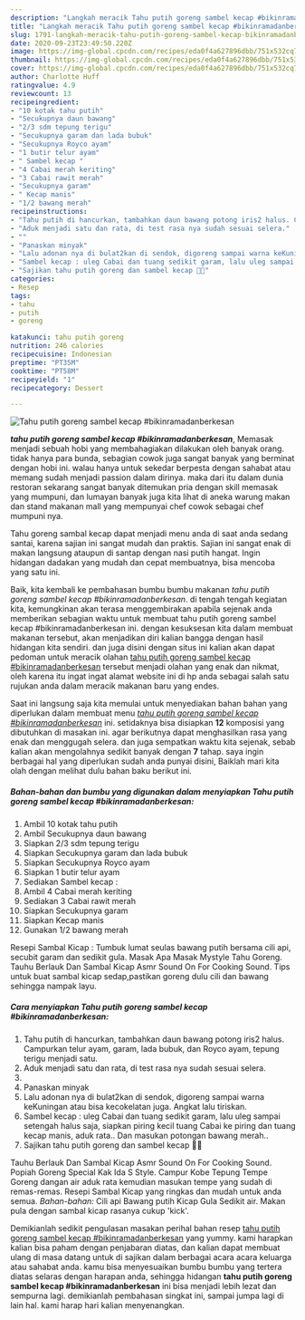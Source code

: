 ```yaml
---
description: "Langkah meracik Tahu putih goreng sambel kecap #bikinramadanberkesan, Bisa Manjain Lidah"
title: "Langkah meracik Tahu putih goreng sambel kecap #bikinramadanberkesan, Bisa Manjain Lidah"
slug: 1791-langkah-meracik-tahu-putih-goreng-sambel-kecap-bikinramadanberkesan-bisa-manjain-lidah
date: 2020-09-23T23:49:50.220Z
image: https://img-global.cpcdn.com/recipes/eda0f4a627896dbb/751x532cq70/tahu-putih-goreng-sambel-kecap-bikinramadanberkesan-foto-resep-utama.jpg
thumbnail: https://img-global.cpcdn.com/recipes/eda0f4a627896dbb/751x532cq70/tahu-putih-goreng-sambel-kecap-bikinramadanberkesan-foto-resep-utama.jpg
cover: https://img-global.cpcdn.com/recipes/eda0f4a627896dbb/751x532cq70/tahu-putih-goreng-sambel-kecap-bikinramadanberkesan-foto-resep-utama.jpg
author: Charlotte Huff
ratingvalue: 4.9
reviewcount: 13
recipeingredient:
- "10 kotak tahu putih"
- "Secukupnya daun bawang"
- "2/3 sdm tepung terigu"
- "Secukupnya garam dan lada bubuk"
- "Secukupnya Royco ayam"
- "1 butir telur ayam"
- " Sambel kecap "
- "4 Cabai merah keriting"
- "3 Cabai rawit merah"
- "Secukupnya garam"
- " Kecap manis"
- "1/2 bawang merah"
recipeinstructions:
- "Tahu putih di hancurkan, tambahkan daun bawang potong iris2 halus. Campurkan telur ayam, garam, lada bubuk, dan Royco ayam, tepung terigu menjadi satu."
- "Aduk menjadi satu dan rata, di test rasa nya sudah sesuai selera."
- ""
- "Panaskan minyak"
- "Lalu adonan nya di bulat2kan di sendok, digoreng sampai warna keKuningan atau bisa kecokelatan juga. Angkat lalu tiriskan."
- "Sambel kecap : uleg Cabai dan tuang sedikit garam, lalu uleg sampai setengah halus saja, siapkan piring kecil tuang Cabai ke piring dan tuang kecap manis, aduk rata.. Dan masukan potongan bawang merah.."
- "Sajikan tahu putih goreng dan sambel kecap 👌🏻"
categories:
- Resep
tags:
- tahu
- putih
- goreng

katakunci: tahu putih goreng 
nutrition: 246 calories
recipecuisine: Indonesian
preptime: "PT35M"
cooktime: "PT58M"
recipeyield: "1"
recipecategory: Dessert

---
```



![Tahu putih goreng sambel kecap #bikinramadanberkesan](https://img-global.cpcdn.com/recipes/eda0f4a627896dbb/751x532cq70/tahu-putih-goreng-sambel-kecap-bikinramadanberkesan-foto-resep-utama.jpg)

<b><i>tahu putih goreng sambel kecap #bikinramadanberkesan</i></b>, Memasak menjadi sebuah hobi yang membahagiakan dilakukan oleh banyak orang. tidak hanya para bunda, sebagian cowok juga sangat banyak yang berminat dengan hobi ini. walau hanya untuk sekedar berpesta dengan sahabat atau memang sudah menjadi passion dalam dirinya. maka dari itu dalam dunia restoran sekarang sangat banyak ditemukan pria dengan skill memasak yang mumpuni, dan lumayan banyak juga kita lihat di aneka warung makan dan stand makanan mall yang mempunyai chef cowok sebagai chef mumpuni nya.

Tahu goreng sambal kecap dapat menjadi menu anda di saat anda sedang santai, karena sajian ini sangat mudah dan praktis. Sajian ini sangat enak di makan langsung ataupun di santap dengan nasi putih hangat. Ingin hidangan dadakan yang mudah dan cepat membuatnya, bisa mencoba yang satu ini.

Baik, kita kembali ke pembahasan bumbu bumbu makanan <i>tahu putih goreng sambel kecap #bikinramadanberkesan</i>. di tengah tengah kegiatan kita, kemungkinan akan terasa menggembirakan apabila sejenak anda memberikan sebagian waktu untuk membuat tahu putih goreng sambel kecap #bikinramadanberkesan ini. dengan kesuksesan kita dalam membuat makanan tersebut, akan menjadikan diri kalian bangga dengan hasil hidangan kita sendiri. dan juga disini dengan situs ini kalian akan dapat pedoman untuk meracik olahan <u>tahu putih goreng sambel kecap #bikinramadanberkesan</u> tersebut menjadi olahan yang enak dan nikmat, oleh karena itu ingat ingat alamat website ini di hp anda sebagai salah satu rujukan anda dalam meracik makanan baru yang endes.


Saat ini langsung saja kita memulai untuk menyediakan bahan bahan yang diperlukan dalam membuat menu <u><i>tahu putih goreng sambel kecap #bikinramadanberkesan</i></u> ini. setidaknya bisa disiapkan <b>12</b> komposisi yang dibutuhkan di masakan ini. agar berikutnya dapat menghasilkan rasa yang enak dan menggugah selera. dan juga sempatkan waktu kita sejenak, sebab kalian akan mengolahnya sedikit banyak dengan <b>7</b> tahap. saya ingin berbagai hal yang diperlukan sudah anda punyai disini, Baiklah mari kita olah dengan melihat dulu bahan baku berikut ini.

<!--inarticleads1-->

##### Bahan-bahan dan bumbu yang digunakan dalam menyiapkan Tahu putih goreng sambel kecap #bikinramadanberkesan:

1. Ambil 10 kotak tahu putih
1. Ambil Secukupnya daun bawang
1. Siapkan 2/3 sdm tepung terigu
1. Siapkan Secukupnya garam dan lada bubuk
1. Siapkan Secukupnya Royco ayam
1. Siapkan 1 butir telur ayam
1. Sediakan  Sambel kecap :
1. Ambil 4 Cabai merah keriting
1. Sediakan 3 Cabai rawit merah
1. Siapkan Secukupnya garam
1. Siapkan  Kecap manis
1. Gunakan 1/2 bawang merah


Resepi Sambal Kicap : Tumbuk lumat seulas bawang putih bersama cili api, secubit garam dan sedikit gula. Masak Apa Masak Mystyle Tahu Goreng. Tauhu Berlauk Dan Sambal Kicap Asmr Sound On For Cooking Sound. Tips untuk buat sambal kicap sedap,pastikan goreng dulu cili dan bawang sehingga nampak layu. 

<!--inarticleads2-->

##### Cara menyiapkan Tahu putih goreng sambel kecap #bikinramadanberkesan:

1. Tahu putih di hancurkan, tambahkan daun bawang potong iris2 halus. Campurkan telur ayam, garam, lada bubuk, dan Royco ayam, tepung terigu menjadi satu.
1. Aduk menjadi satu dan rata, di test rasa nya sudah sesuai selera.
1. 
1. Panaskan minyak
1. Lalu adonan nya di bulat2kan di sendok, digoreng sampai warna keKuningan atau bisa kecokelatan juga. Angkat lalu tiriskan.
1. Sambel kecap : uleg Cabai dan tuang sedikit garam, lalu uleg sampai setengah halus saja, siapkan piring kecil tuang Cabai ke piring dan tuang kecap manis, aduk rata.. Dan masukan potongan bawang merah..
1. Sajikan tahu putih goreng dan sambel kecap 👌🏻


Tauhu Berlauk Dan Sambal Kicap Asmr Sound On For Cooking Sound. Popiah Goreng Special Kak Ida S Style. Campur Kobe Tepung Tempe Goreng dangan air aduk rata kemudian masukan tempe yang sudah di remas-remas. Resepi Sambal Kicap yang ringkas dan mudah untuk anda semua. *Bahan-bahan:* Cili api Bawang putih Kicap Gula Sedikit air. Makan pula dengan sambal kicap rasanya cukup &#39;kick&#39;. 

Demikianlah sedikit pengulasan masakan perihal bahan resep <u>tahu putih goreng sambel kecap #bikinramadanberkesan</u> yang yummy. kami harapkan kalian bisa paham dengan penjabaran diatas, dan kalian dapat membuat ulang di masa datang untuk di sajikan dalam berbagai acara acara keluarga atau sahabat anda. kamu bisa menyesuaikan bumbu bumbu yang tertera diatas selaras dengan harapan anda, sehingga hidangan <b>tahu putih goreng sambel kecap #bikinramadanberkesan</b> ini bisa menjadi lebih lezat dan sempurna lagi. demikianlah pembahasan singkat ini, sampai jumpa lagi di lain hal. kami harap hari kalian menyenangkan.

